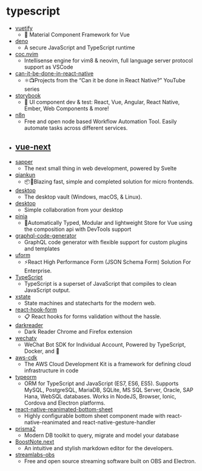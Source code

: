 # typescript
- [vuetify](https://github.com/vuetifyjs/vuetify)
  - 🐉 Material Component Framework for Vue
- [deno](https://github.com/denoland/deno)
  - A secure JavaScript and TypeScript runtime
- [coc.nvim](https://github.com/neoclide/coc.nvim)
  - Intellisense engine for vim8 & neovim, full language server protocol support as VSCode
- [can-it-be-done-in-react-native](https://github.com/wcandillon/can-it-be-done-in-react-native)
  - ⚛️📺Projects from the “Can it be done in React Native?” YouTube series
- [storybook](https://github.com/storybookjs/storybook)
  - 📓 UI component dev & test: React, Vue, Angular, React Native, Ember, Web Components & more!
- [n8n](https://github.com/n8n-io/n8n)
  - Free and open node based Workflow Automation Tool. Easily automate tasks across different services.
- [vue-next](https://github.com/vuejs/vue-next)
  - 
- [sapper](https://github.com/sveltejs/sapper)
  - The next small thing in web development, powered by Svelte
- [qiankun](https://github.com/umijs/qiankun)
  - 📦🚀Blazing fast, simple and completed solution for micro frontends.
- [desktop](https://github.com/bitwarden/desktop)
  - The desktop vault (Windows, macOS, & Linux).
- [desktop](https://github.com/desktop/desktop)
  - Simple collaboration from your desktop
- [pinia](https://github.com/posva/pinia)
  - 🍍Automatically Typed, Modular and lightweight Store for Vue using the composition api with DevTools support
- [graphql-code-generator](https://github.com/dotansimha/graphql-code-generator)
  - GraphQL code generator with flexible support for custom plugins and templates
- [uform](https://github.com/alibaba/uform)
  - ⚡React High Performance Form (JSON Schema Form) Solution For Enterprise.
- [TypeScript](https://github.com/microsoft/TypeScript)
  - TypeScript is a superset of JavaScript that compiles to clean JavaScript output.
- [xstate](https://github.com/davidkpiano/xstate)
  - State machines and statecharts for the modern web.
- [react-hook-form](https://github.com/react-hook-form/react-hook-form)
  - 📋 React hooks for forms validation without the hassle.
- [darkreader](https://github.com/darkreader/darkreader)
  - Dark Reader Chrome and Firefox extension
- [wechaty](https://github.com/wechaty/wechaty)
  - WeChat Bot SDK for Individual Account, Powered by TypeScript, Docker, and 💖
- [aws-cdk](https://github.com/aws/aws-cdk)
  - The AWS Cloud Development Kit is a framework for defining cloud infrastructure in code
- [typeorm](https://github.com/typeorm/typeorm)
  - ORM for TypeScript and JavaScript (ES7, ES6, ES5). Supports MySQL, PostgreSQL, MariaDB, SQLite, MS SQL Server, Oracle, SAP Hana, WebSQL databases. Works in NodeJS, Browser, Ionic, Cordova and Electron platforms.
- [react-native-reanimated-bottom-sheet](https://github.com/osdnk/react-native-reanimated-bottom-sheet)
  - Highly configurable bottom sheet component made with react-native-reanimated and react-native-gesture-handler
- [prisma2](https://github.com/prisma/prisma2)
  - Modern DB toolkit to query, migrate and model your database
- [BoostNote.next](https://github.com/BoostIO/BoostNote.next)
  - An intuitive and stylish markdown editor for the developers.
- [streamlabs-obs](https://github.com/stream-labs/streamlabs-obs)
  - Free and open source streaming software built on OBS and Electron.
